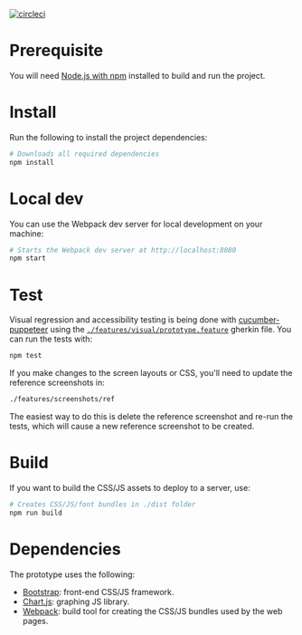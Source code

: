 [![circleci](https://img.shields.io/circleci/build/github/csps-efpc-daan-students-etudiants/team-6.svg)](https://circleci.com/gh/csps-efpc-daan-students-etudiants/team-6)

# Prerequisite
You will need [Node.js with npm](https://nodejs.org/en/download/) installed to build and run the project.

# Install
Run the following to install the project dependencies:
```bash
# Downloads all required dependencies
npm install
```

# Local dev
You can use the Webpack dev server for local development on your machine:
```bash
# Starts the Webpack dev server at http://localhost:8080
npm start
```

# Test
Visual regression and accessibility testing is being done with [cucumber-puppeteer](https://github.com/patheard/cucumber-puppeteer) using the [`./features/visual/prototype.feature`](https://github.com/csps-efpc-daan-students-etudiants/team-6/blob/master/prototype/features/visual/prototype.feature) gherkin file.  You can run the tests with:
```bash
npm test
```
If you make changes to the screen layouts or CSS, you'll need to update the reference screenshots in:
```bash
./features/screenshots/ref
```
The easiest way to do this is delete the reference screenshot and re-run the tests, which will cause a new reference screenshot to be created.

# Build
If you want to build the CSS/JS assets to deploy to a server, use:
```bash
# Creates CSS/JS/font bundles in ./dist folder
npm run build
```

# Dependencies
The prototype uses the following:

* [Bootstrap](https://getbootstrap.com/): front-end CSS/JS framework.
* [Chart.js](https://www.chartjs.org/): graphing JS library.
* [Webpack](https://webpack.js.org/): build tool for creating the CSS/JS bundles used by the web pages.
